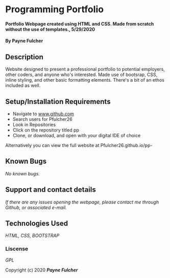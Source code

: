 # Programming Portfolio #

#### Portfolio Webpage created using HTML and CSS.  Made from scratch without the use of templates., 5/29/2020 

#### By Payne Fulcher 

## Description 

Website designed to present a professional portfolio to potential employers, other coders, and anyone who's interested.  Made use of bootsrap, CSS, inline styling, and other basic formatting elements.  There's a bit of an ethos included as well.     

## Setup/Installation Requirements

* Navigate to www.github.com 
* Search users for Pfulcher26
* Look in Repositories 
* Click on the repository titled pp
* Clone, or download, and open with your digital IDE of choice 

Alternatively you can view the full website at Pfulcher26.github.io/pp- 

## Known Bugs 

_No known bugs._

## Support and contact details

_If there are any issues opening the webpage, please contact me through Github, or associated e-mail._

## Technologies Used 

_HTML, CSS, BOOTSTRAP_

### Liscense 

*GPL*

Copyright (c) 2020 **_Payne Fulcher_**
